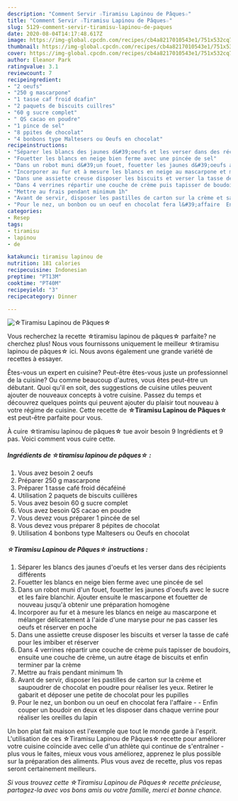 ```yaml
---
description: "Comment Servir ☆Tiramisu Lapinou de Pâques☆"
title: "Comment Servir ☆Tiramisu Lapinou de Pâques☆"
slug: 5129-comment-servir-tiramisu-lapinou-de-paques
date: 2020-08-04T14:17:48.617Z
image: https://img-global.cpcdn.com/recipes/cb4a8217010543e1/751x532cq70/☆tiramisu-lapinou-de-paques☆-photo-principale-de-la-recette.jpg
thumbnail: https://img-global.cpcdn.com/recipes/cb4a8217010543e1/751x532cq70/☆tiramisu-lapinou-de-paques☆-photo-principale-de-la-recette.jpg
cover: https://img-global.cpcdn.com/recipes/cb4a8217010543e1/751x532cq70/☆tiramisu-lapinou-de-paques☆-photo-principale-de-la-recette.jpg
author: Eleanor Park
ratingvalue: 3.1
reviewcount: 7
recipeingredient:
- "2 oeufs"
- "250 g mascarpone"
- "1 tasse caf froid dcafin"
- "2 paquets de biscuits cuillres"
- "60 g sucre complet"
- " QS cacao en poudre"
- "1 pince de sel"
- "8 ppites de chocolat"
- "4 bonbons type Maltesers ou Oeufs en chocolat"
recipeinstructions:
- "Séparer les blancs des jaunes d&#39;oeufs et les verser dans des récipients différents"
- "Fouetter les blancs en neige bien ferme avec une pincée de sel"
- "Dans un robot muni d&#39;un fouet, fouetter les jaunes d&#39;oeufs avec le sucre et les faire blanchir. Ajouter ensuite le mascarpone et fouetter de nouveau jusqu&#39;à obtenir une préparation homogène"
- "Incorporer au fur et à mesure les blancs en neige au mascarpone et mélanger délicatement à l&#39;aide d&#39;une maryse pour ne pas casser les oeufs et réserver en poche"
- "Dans une assiette creuse disposer les biscuits et verser la tasse de café pour les imbiber et réserver"
- "Dans 4 verrines répartir une couche de crème puis tapisser de boudoirs, ensuite une couche de crème, un autre étage de biscuits et enfin terminer par la crème"
- "Mettre au frais pendant minimum 1h"
- "Avant de servir, disposer les pastilles de carton sur la crème et saupoudrer de chocolat en poudre pour réaliser les yeux. Retirer le gabarit et déposer une petite de chocolat pour les pupilles"
- "Pour le nez, un bonbon ou un oeuf en chocolat fera l&#39;affaire  Enfin couper un boudoir en deux et les disposer dans chaque verrine pour réaliser les oreilles du lapin"
categories:
- Resep
tags:
- tiramisu
- lapinou
- de

katakunci: tiramisu lapinou de 
nutrition: 181 calories
recipecuisine: Indonesian
preptime: "PT13M"
cooktime: "PT40M"
recipeyield: "3"
recipecategory: Dinner

---
```



![☆Tiramisu Lapinou de Pâques☆](https://img-global.cpcdn.com/recipes/cb4a8217010543e1/751x532cq70/☆tiramisu-lapinou-de-paques☆-photo-principale-de-la-recette.jpg)

Vous recherchez la recette ☆tiramisu lapinou de pâques☆ parfaite? ne cherchez plus! Nous vous fournissons uniquement le meilleur ☆tiramisu lapinou de pâques☆ ici. Nous avons également une grande variété de recettes à essayer.

Êtes-vous un expert en cuisine? Peut-être êtes-vous juste un professionnel de la cuisine? Ou comme beaucoup d'autres, vous êtes peut-être un débutant. Quoi qu'il en soit, des suggestions de cuisine utiles peuvent ajouter de nouveaux concepts à votre cuisine. Passez du temps et découvrez quelques points qui peuvent ajouter du plaisir tout nouveau à votre régime de cuisine. Cette recette de <strong> ☆Tiramisu Lapinou de Pâques☆ </strong> est peut-être parfaite pour vous.

<!--inarticleads1-->

À cuire ☆tiramisu lapinou de pâques☆ tue avoir besoin 9 Ingrédients et 9 pas. Voici comment vous cuire cette.

##### Ingrédients de ☆tiramisu lapinou de pâques☆ :

1. Vous avez besoin 2 oeufs
1. Préparer 250 g mascarpone
1. Préparer 1 tasse café froid décaféiné
1. Utilisation 2 paquets de biscuits cuillères
1. Vous avez besoin 60 g sucre complet
1. Vous avez besoin  QS cacao en poudre
1. Vous devez vous préparer 1 pincée de sel
1. Vous devez vous préparer 8 pépites de chocolat
1. Utilisation 4 bonbons type Maltesers ou Oeufs en chocolat




<!--inarticleads2-->

##### ☆Tiramisu Lapinou de Pâques☆ instructions :

1. Séparer les blancs des jaunes d&#39;oeufs et les verser dans des récipients différents
1. Fouetter les blancs en neige bien ferme avec une pincée de sel
1. Dans un robot muni d&#39;un fouet, fouetter les jaunes d&#39;oeufs avec le sucre et les faire blanchir. Ajouter ensuite le mascarpone et fouetter de nouveau jusqu&#39;à obtenir une préparation homogène
1. Incorporer au fur et à mesure les blancs en neige au mascarpone et mélanger délicatement à l&#39;aide d&#39;une maryse pour ne pas casser les oeufs et réserver en poche
1. Dans une assiette creuse disposer les biscuits et verser la tasse de café pour les imbiber et réserver
1. Dans 4 verrines répartir une couche de crème puis tapisser de boudoirs, ensuite une couche de crème, un autre étage de biscuits et enfin terminer par la crème
1. Mettre au frais pendant minimum 1h
1. Avant de servir, disposer les pastilles de carton sur la crème et saupoudrer de chocolat en poudre pour réaliser les yeux. Retirer le gabarit et déposer une petite de chocolat pour les pupilles
1. Pour le nez, un bonbon ou un oeuf en chocolat fera l&#39;affaire -  - Enfin couper un boudoir en deux et les disposer dans chaque verrine pour réaliser les oreilles du lapin




<!--inarticleads1-->

<p>
Un bon plat fait maison est l'exemple que tout le monde garde à l'esprit. L'utilisation de ces ☆Tiramisu Lapinou de Pâques☆ recette pour améliorer votre cuisine coïncide avec celle d'un athlète qui continue de s'entraîner - plus vous le faites, mieux vous vous améliorez, apprenez le plus possible sur la préparation des aliments. Plus vous avez de recette, plus vos repas seront certainement meilleurs.
</p>

<p>
<i>Si vous trouvez cette ☆Tiramisu Lapinou de Pâques☆ recette précieuse, partagez-la avec vos bons amis ou votre famille, merci et bonne chance.</i>
</p>
